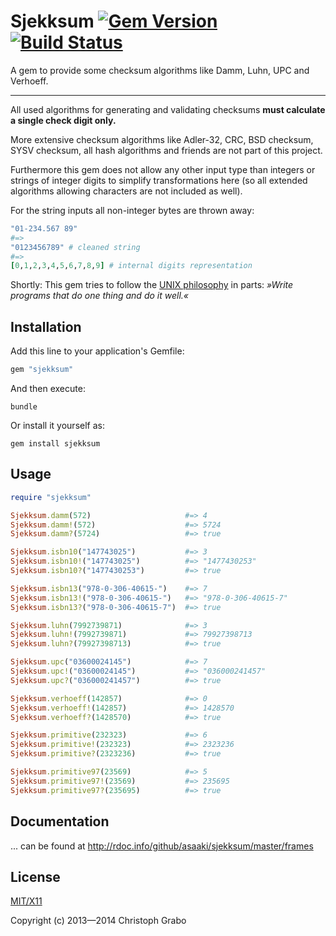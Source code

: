 # Sjekksum [![Gem Version](https://badge.fury.io/rb/sjekksum.png)](http://badge.fury.io/rb/sjekksum) [![Build Status](https://travis-ci.org/asaaki/sjekksum.png?branch=master)](https://travis-ci.org/asaaki/sjekksum)

A gem to provide some checksum algorithms like Damm, Luhn, UPC and Verhoeff.

----

All used algorithms for generating and validating checksums **must calculate a single check digit only.**

More extensive checksum algorithms like Adler-32, CRC, BSD checksum, SYSV checksum, all hash algorithms and friends are not part of this project.

Furthermore this gem does not allow any other input type than integers or strings of integer digits to simplify transformations here (so all extended algorithms allowing characters are not included as well).

For the string inputs all non-integer bytes are thrown away:

```ruby
"01-234.567 89"
#=>
"0123456789" # cleaned string
#=>
[0,1,2,3,4,5,6,7,8,9] # internal digits representation
```

Shortly: This gem tries to follow the [UNIX philosophy](http://en.wikipedia.org/wiki/Unix_philosophy) in parts: _»Write programs that do one thing and do it well.«_



## Installation

Add this line to your application's Gemfile:

```ruby
gem "sjekksum"
```

And then execute:

```shell
bundle
```

Or install it yourself as:

```shell
gem install sjekksum
```


## Usage

```ruby
require "sjekksum"

Sjekksum.damm(572)                     #=> 4
Sjekksum.damm!(572)                    #=> 5724
Sjekksum.damm?(5724)                   #=> true

Sjekksum.isbn10("147743025")           #=> 3
Sjekksum.isbn10!("147743025")          #=> "1477430253"
Sjekksum.isbn10?("1477430253")         #=> true

Sjekksum.isbn13("978-0-306-40615-")    #=> 7
Sjekksum.isbn13!("978-0-306-40615-")   #=> "978-0-306-40615-7"
Sjekksum.isbn13?("978-0-306-40615-7")  #=> true

Sjekksum.luhn(7992739871)              #=> 3
Sjekksum.luhn!(7992739871)             #=> 79927398713
Sjekksum.luhn?(79927398713)            #=> true

Sjekksum.upc("03600024145")            #=> 7
Sjekksum.upc!("03600024145")           #=> "036000241457"
Sjekksum.upc?("036000241457")          #=> true

Sjekksum.verhoeff(142857)              #=> 0
Sjekksum.verhoeff!(142857)             #=> 1428570
Sjekksum.verhoeff?(1428570)            #=> true

Sjekksum.primitive(232323)             #=> 6
Sjekksum.primitive!(232323)            #=> 2323236
Sjekksum.primitive?(2323236)           #=> true

Sjekksum.primitive97(23569)            #=> 5
Sjekksum.primitive97!(23569)           #=> 235695
Sjekksum.primitive97?(235695)          #=> true
```


## Documentation

... can be found at <http://rdoc.info/github/asaaki/sjekksum/master/frames>



## License

[MIT/X11](./LICENSE)

Copyright (c) 2013—2014 Christoph Grabo
